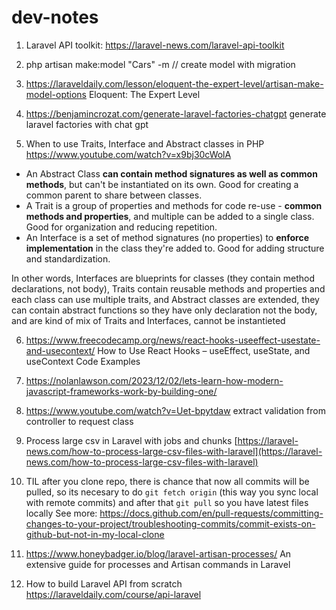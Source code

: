 # dev-notes

1) Laravel API toolkit: https://laravel-news.com/laravel-api-toolkit

2) php artisan make:model "Cars" -m // create model with migration

3) https://laraveldaily.com/lesson/eloquent-the-expert-level/artisan-make-model-options Eloquent: The Expert Level 

4) https://benjamincrozat.com/generate-laravel-factories-chatgpt generate laravel factories with chat gpt

5) When to use Traits, Interface and Abstract classes in PHP https://www.youtube.com/watch?v=x9bj30cWolA

 - An Abstract Class **can contain method signatures as well as common methods**, but can't be instantiated on its own. Good for creating a common parent to share between classes.
 - A Trait is a group of properties and methods for code re-use - **common methods and properties**, and multiple can be added to a single class. Good for organization and reducing repetition.
 - An Interface is a set of method signatures (no properties) to **enforce implementation** in the class they're added to. Good for adding structure and standardization.

In other words, Interfaces are blueprints for classes (they contain method declarations, not body), Traits contain reusable methods and properties and each class can use multiple traits, and Abstract classes are extended, they can contain abstract functions so they have only declaration not the body, and are kind of mix of Traits and Interfaces, cannot be instantieted   

6) https://www.freecodecamp.org/news/react-hooks-useeffect-usestate-and-usecontext/ How to Use React Hooks – useEffect, useState, and useContext Code Examples

7) https://nolanlawson.com/2023/12/02/lets-learn-how-modern-javascript-frameworks-work-by-building-one/

8) https://www.youtube.com/watch?v=Uet-bpytdaw extract validation from controller to request class

9) Process large csv in Laravel with jobs and chunks [https://laravel-news.com/how-to-process-large-csv-files-with-laravel](https://laravel-news.com/how-to-process-large-csv-files-with-laravel)
    
11) TIL after you clone repo, there is chance that now all commits will be pulled, so its necesary to do `git fetch origin` (this way you sync local with remote commits) and after that `git pull` so you have latest files locally See more: https://docs.github.com/en/pull-requests/committing-changes-to-your-project/troubleshooting-commits/commit-exists-on-github-but-not-in-my-local-clone

12) https://www.honeybadger.io/blog/laravel-artisan-processes/ An extensive guide for processes and Artisan commands in Laravel

13) How to build Laravel API from scratch https://laraveldaily.com/course/api-laravel

